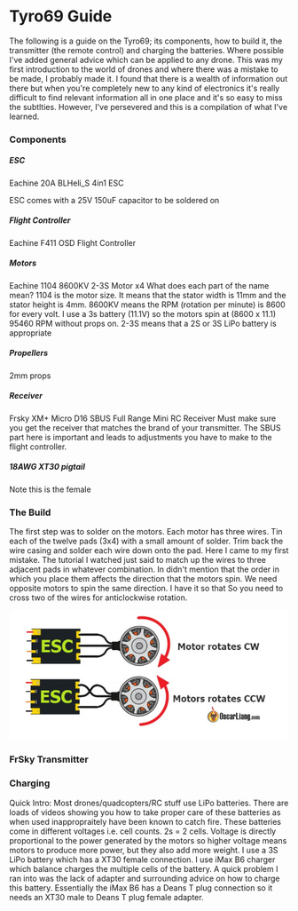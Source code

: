 # Tyro69 Guide

The following is a guide on the Tyro69; its components, how to build it, the transmitter (the remote control) and charging the batteries.
Where possible I've added general advice which can be applied to any drone.
This was my first introduction to the world of drones and where there was a mistake to be made, I probably made it. I found that there is a wealth of information out there but when you're completely new to any kind of electronics it's really difficult to find relevant information all in one place and it's so easy to miss the subtlties. However, I've persevered and this is a compilation of what I've learned.


### Components

##### ESC
Eachine 20A BLHeli_S 4in1 ESC

ESC comes with a 25V 150uF capacitor to be soldered on


##### Flight Controller
Eachine F411 OSD Flight Controller

##### Motors
Eachine 1104 8600KV 2-3S Motor x4
What does each part of the name mean?
1104 is the motor size. It means that the stator width is 11mm and the stator height is 4mm.
8600KV means the RPM (rotation per minute) is 8600 for every volt. I use a 3s battery (11.1V) so the motors spin at (8600 x 11.1) 95460 RPM without props on.
2-3S means that a 2S or 3S LiPo battery is appropriate

##### Propellers
2mm props

##### Receiver
Frsky XM+ Micro D16 SBUS Full Range Mini RC Receiver
Must make sure you get the receiver that matches the brand of your transmitter.
The SBUS part here is important and leads to adjustments you have to make to the flight controller.

##### 18AWG XT30 pigtail
Note this is the female

### The Build
The first step was to solder on the motors. Each motor has three wires. Tin each of the twelve pads (3x4) with a small amount of solder. Trim back the wire casing and solder each wire down onto the pad. Here I came to my first mistake. The tutorial I watched just said to match up the wires to three adjacent pads in whatever combination. In didn't mention that the order in which you place them affects the direction that the motors spin. We need opposite motors to spin the same direction. I have it so that 
So you need to cross two of the wires for anticlockwise rotation.

![motor_rotation](https://github.com/caitray13/tyro69/blob/master/motor_rotation.PNG)



### FrSky Transmitter



### Charging
Quick Intro: Most drones/quadcopters/RC stuff use LiPo batteries. There are loads of videos showing you how to take proper care of these batteries as when used inappropraitely have been known to catch fire. These batteries come in different voltages i.e. cell counts. 2s = 2 cells. Voltage is directly proportional to the power generated by the motors so higher voltage means motors to produce more power, but they also add more weight.
I use a 3S LiPo battery which has a XT30 female connection. I use iMax B6 charger which balance charges the multiple cells of the battery. A quick problem I ran into was the lack of adapter and surrounding advice on how to charge this battery. Essentially the iMax B6 has a Deans T plug connection so it needs an XT30 male to Deans T plug female adapter.
